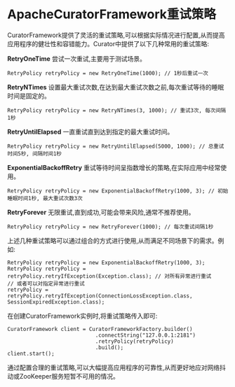 # ApacheCuratorFramework重试策略

CuratorFramework提供了灵活的重试策略,可以根据实际情况进行配置,从而提高应用程序的健壮性和容错能力。Curator中提供了以下几种常用的重试策略:

**RetryOneTime** 尝试一次重试,主要用于测试场景。

```
RetryPolicy retryPolicy = new RetryOneTime(1000); // 1秒后重试一次
```

**RetryNTimes** 设置最大重试次数,在达到最大重试次数之前,每次重试等待的睡眠时间是固定的。

```
RetryPolicy retryPolicy = new RetryNTimes(3, 1000); // 重试3次, 每次间隔1秒
```

**RetryUntilElapsed** 一直重试直到达到指定的最大重试时间。

```
RetryPolicy retryPolicy = new RetryUntilElapsed(5000, 1000); // 总重试时间5秒, 间隔时间1秒
```

**ExponentialBackoffRetry** 重试等待时间呈指数增长的策略,在实际应用中经常使用。

```
RetryPolicy retryPolicy = new ExponentialBackoffRetry(1000, 3); // 初始睡眠时间1秒, 最大重试次数3次
```

**RetryForever** 无限重试,直到成功,可能会带来风险,通常不推荐使用。

```
RetryPolicy retryPolicy = new RetryForever(1000); // 每次重试间隔1秒
```

上述几种重试策略可以通过组合的方式进行使用,从而满足不同场景下的需求。例如:

```
RetryPolicy retryPolicy = new ExponentialBackoffRetry(1000, 3);
RetryPolicy retryPolicy = retryPolicy.retryIfException(Exception.class); // 对所有异常进行重试
// 或者可以对指定异常进行重试
retryPolicy = retryPolicy.retryIfException(ConnectionLossException.class, SessionExpiredException.class);
```

在创建CuratorFramework实例时,将重试策略传入即可:

```
CuratorFramework client = CuratorFrameworkFactory.builder()
                            .connectString("127.0.0.1:2181")
                            .retryPolicy(retryPolicy)
                            .build();
client.start();
```

通过配置合理的重试策略,可以大幅提高应用程序的可靠性,从而更好地应对网络抖动或ZooKeeper服务短暂不可用的情况。
